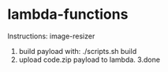 # lambda-functions

Instructions:
image-resizer
1. build payload with: ./scripts.sh build
2. upload code.zip payload to lambda.
3.done
